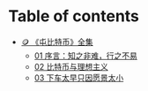 # Table of contents

* [🪙 《屯比特币》全集](README.md)
  * [01 序言：​​​​知之非难，行之不易](readme/01-xu-yan-zhi-zhi-fei-nan-hang-zhi-bu-yi.md)
  * [02 比特币与理想主义](readme/02-bi-te-bi-yu-li-xiang-zhu-yi.md)
  * [03 下车太早只因愿景太小](readme/03-xia-che-tai-zao-zhi-yin-yuan-jing-tai-xiao.md)
